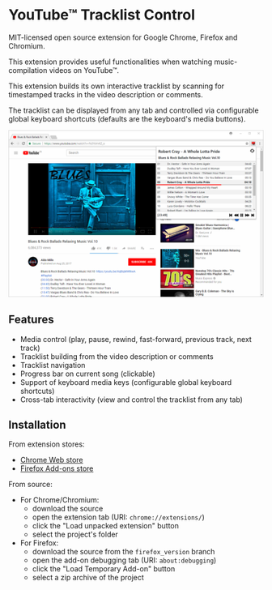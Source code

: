 # YouTube™ Tracklist Control
MIT-licensed open source extension for Google Chrome, Firefox and Chromium.  

This extension provides useful functionalities when watching music-compilation videos on YouTube™.  

This extension builds its own interactive tracklist by scanning for timestamped tracks in the video description or comments.  

The tracklist can be displayed from any tab and controlled via configurable global keyboard shortcuts (defaults are the keyboard's media buttons).

![Screenshot](img/screenshot.png)

## Features
- Media control (play, pause, rewind, fast-forward, previous track, next track)
- Tracklist building from the video description or comments
- Tracklist navigation
- Progress bar on current song (clickable)
- Support of keyboard media keys (configurable global keyboard shortcuts)
- Cross-tab interactivity (view and control the tracklist from any tab)

## Installation
From extension stores:
- [Chrome Web store](https://chrome.google.com/webstore/detail/youtube-compilation-helpe/acdincmjdbdcndnidcmajippglnbplhk)
- [Firefox Add-ons store](https://addons.mozilla.org/en/firefox/addon/youtube-tracklist-control/)

From source:
- For Chrome/Chromium:
  + download the source
  + open the extension tab (URI: `chrome://extensions/`)
  + click the "Load unpacked extension" button
  + select the project's folder
- For Firefox:
  + download the source from the `firefox_version` branch
  + open the add-on debugging tab (URI: `about:debugging`)
  + click the "Load Temporary Add-on" button
  + select a zip archive of the project
